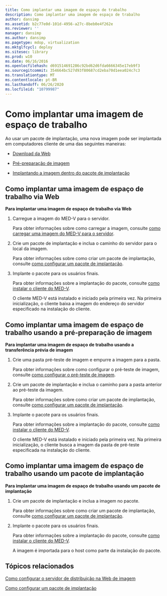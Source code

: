 ```yaml
---
title: Como implantar uma imagem de espaço de trabalho
description: Como implantar uma imagem de espaço de trabalho
author: dansimp
ms.assetid: b2c77e0d-101d-4956-a27c-8beb0e4f262e
ms.reviewer: ''
manager: dansimp
ms.author: dansimp
ms.pagetype: mdop, virtualization
ms.mktglfcycl: deploy
ms.sitesec: library
ms.prod: w10
ms.date: 06/16/2016
ms.openlocfilehash: d691514691286c92bd62d6fda6666345e17eb9f3
ms.sourcegitcommit: 354664bc527d93f80687cd2eba70d1eea024c7c3
ms.translationtype: MT
ms.contentlocale: pt-BR
ms.lasthandoff: 06/26/2020
ms.locfileid: "10799987"
---
```

# Como implantar uma imagem de espaço de trabalho


Ao usar um pacote de implantação, uma nova imagem pode ser implantada em computadores cliente de uma das seguintes maneiras:

-   [Download da Web](#bkmk-howtodeployaworkspaceimageviatheweb)

-   [Pré-preparação de imagem](#bkmk-howtodeployaworkspaceimageusingimageprestaging)

-   [Implantando a imagem dentro do pacote de implantação](#bkmk-howtodeployaworkspaceimageusingadeploymentapackage)

## <a href="" id="bkmk-howtodeployaworkspaceimageviatheweb"></a>Como implantar uma imagem de espaço de trabalho via Web


**Para implantar uma imagem de espaço de trabalho via Web**

1.  Carregue a imagem do MED-V para o servidor.

    Para obter informações sobre como carregar a imagem, consulte [como carregar uma imagem do MED-V para o servidor](how-to-upload-a-med-v-image-to-the-server.md).

2.  Crie um pacote de implantação e inclua o caminho do servidor para o local da imagem.

    Para obter informações sobre como criar um pacote de implantação, consulte [como configurar um pacote de implantação](how-to-configure-a-deployment-package.md).

3.  Implante o pacote para os usuários finais.

    Para obter informações sobre a implantação do pacote, consulte [como instalar o cliente do MED-V](how-to-install-med-v-clientdeployment-package.md).

    O cliente MED-V está instalado e iniciado pela primeira vez. Na primeira inicialização, o cliente baixa a imagem do endereço do servidor especificado na instalação do cliente.

## <a href="" id="bkmk-howtodeployaworkspaceimageusingimageprestaging"></a>Como implantar uma imagem de espaço de trabalho usando a pré-preparação de imagem


**Para implantar uma imagem de espaço de trabalho usando a transferência prévia de imagem**

1.  Crie uma pasta pré-teste de imagem e empurre a imagem para a pasta.

    Para obter informações sobre como configurar o pré-teste de imagem, consulte [como configurar o pré-teste de imagem](how-to-configure-image-pre-staging.md).

2.  Crie um pacote de implantação e inclua o caminho para a pasta anterior ao pré-teste da imagem.

    Para obter informações sobre como criar um pacote de implantação, consulte [como configurar um pacote de implantação](how-to-configure-a-deployment-package.md).

3.  Implante o pacote para os usuários finais.

    Para obter informações sobre a implantação do pacote, consulte [como instalar o cliente do MED-V](how-to-install-med-v-clientdeployment-package.md).

    O cliente MED-V está instalado e iniciado pela primeira vez. Na primeira inicialização, o cliente busca a imagem da pasta de pré-teste especificada na instalação do cliente.

## <a href="" id="bkmk-howtodeployaworkspaceimageusingadeploymentapackage"></a>Como implantar uma imagem de espaço de trabalho usando um pacote de implantação


**Para implantar uma imagem de espaço de trabalho usando um pacote de implantação**

1.  Crie um pacote de implantação e inclua a imagem no pacote.

    Para obter informações sobre como criar um pacote de implantação, consulte [como configurar um pacote de implantação](how-to-configure-a-deployment-package.md).

2.  Implante o pacote para os usuários finais.

    Para obter informações sobre a implantação do pacote, consulte [como instalar o cliente do MED-V](how-to-install-med-v-clientdeployment-package.md).

    A imagem é importada para o host como parte da instalação do pacote.

## Tópicos relacionados


[Como configurar o servidor de distribuição na Web de imagem](how-to-configure-the-image-web-distribution-server.md)

[Como configurar um pacote de implantação](how-to-configure-a-deployment-package.md)

 

 





